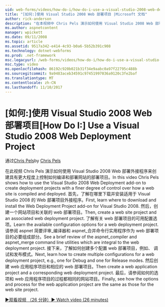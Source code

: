 ```yaml
---
uid: web-forms/videos/how-do-i/how-do-i-use-a-visual-studio-2008-web-deployment-project
title: "[如何:]使用 Visual Studio 2008 Web 部署项目 |Microsoft 文档"
author: rick-anderson
description: "在本视频中 Chris Pels 演示如何使用 Visual Studio 2008 Web 部署外接程序来使用更大程度上控制如何创建部署项目..."
ms.author: aspnetcontent
manager: wpickett
ms.date: 09/11/2008
ms.topic: article
ms.assetid: 9517a342-e414-4c93-b0a6-5b52b391c908
ms.technology: dotnet-webforms
ms.prod: .net-framework
msc.legacyurl: /web-forms/videos/how-do-i/how-do-i-use-a-visual-studio-2008-web-deployment-project
msc.type: video
ms.openlocfilehash: 86192c920b021b31f34e9aabc0a97f22795c488b
ms.sourcegitcommit: 9a9483aceb34591c97451997036a9120c3fe2baf
ms.translationtype: MT
ms.contentlocale: zh-CN
ms.lasthandoff: 11/10/2017
---
```

<a name="how-do-i-use-a-visual-studio-2008-web-deployment-project"></a><span data-ttu-id="7b2da-103">[如何:]使用 Visual Studio 2008 Web 部署项目</span><span class="sxs-lookup"><span data-stu-id="7b2da-103">[How Do I:] Use a Visual Studio 2008 Web Deployment Project</span></span>
====================
<span data-ttu-id="7b2da-104">通过[Chris Pels](https://twitter.com/chrispels)</span><span class="sxs-lookup"><span data-stu-id="7b2da-104">by [Chris Pels](https://twitter.com/chrispels)</span></span>

<span data-ttu-id="7b2da-105">在此视频 Chris Pels 演示如何使用 Visual Studio 2008 Web 部署外接程序来创建具有更大程度上控制如何编译和部署网站的部署项目。</span><span class="sxs-lookup"><span data-stu-id="7b2da-105">In this video Chris Pels shows how to use the Visual Studio 2008 Web Deployment add-on to create deployment projects with a finer degree of control over how a web site is compiled and deployed.</span></span> <span data-ttu-id="7b2da-106">首先，了解在哪里下载并安装适用于 Visual Studio 2008 的 Web 部署项目外接程序。</span><span class="sxs-lookup"><span data-stu-id="7b2da-106">First, learn where to download and install the Web Deployment Project add-on for Visual Studio 2008.</span></span> <span data-ttu-id="7b2da-107">然后，创建一个网站项目和关联的 web 部署项目。</span><span class="sxs-lookup"><span data-stu-id="7b2da-107">Then, create a web site project and an associated web deployment project.</span></span> <span data-ttu-id="7b2da-108">了解有关 web 部署项目的可用配置选项。</span><span class="sxs-lookup"><span data-stu-id="7b2da-108">Learn the available configuration options for a web deployment project.</span></span> <span data-ttu-id="7b2da-109">请参阅 aspnet 简要评审\_编译器和 aspnet\_合并命令行实用程序作为 web 部署项目的必要组成部分。</span><span class="sxs-lookup"><span data-stu-id="7b2da-109">See a brief review of the aspnet\_compiler and aspnet\_merge command line utilities which are integral to the web deployment project.</span></span> <span data-ttu-id="7b2da-110">接下来，了解如何创建多个配置 web 部署项目，例如、 调试和发布模式。</span><span class="sxs-lookup"><span data-stu-id="7b2da-110">Next, learn how to create multiple configurations for a web deployment project, e.g., one for Debug and one for Release modes.</span></span> <span data-ttu-id="7b2da-111">然后创建 web 应用程序项目和相应的 web 部署项目。</span><span class="sxs-lookup"><span data-stu-id="7b2da-111">Then create a web application project and a corresponding web deployment project.</span></span> <span data-ttu-id="7b2da-112">最后，请参阅如何的选项和 web 应用程序项目的过程都相同的网站项目。</span><span class="sxs-lookup"><span data-stu-id="7b2da-112">Finally, see how the options and process for the web application project are the same as those for the web site project.</span></span>

[<span data-ttu-id="7b2da-113">&#9654;观看视频 （26 分钟）</span><span class="sxs-lookup"><span data-stu-id="7b2da-113">&#9654; Watch video (26 minutes)</span></span>](https://channel9.msdn.com/Blogs/ASP-NET-Site-Videos/how-do-i-use-a-visual-studio-2008-web-deployment-project)
